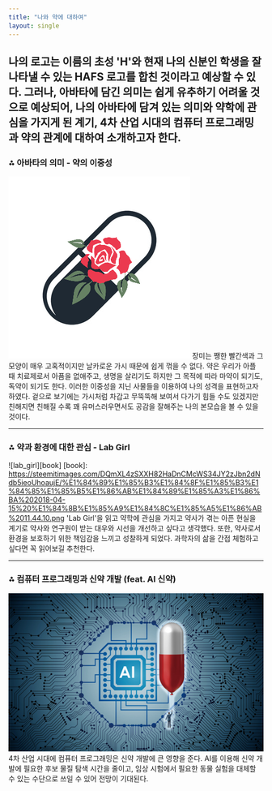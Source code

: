 ```yaml
---
title: "나와 약에 대하여"
layout: single
---
```


나의 로고는 이름의 초성 'H'와 현재 나의 신분인 학생을 잘 나타낼 수 있는 HAFS 로고를 합친 것이라고 예상할 수 있다. 그러나, 아바타에 담긴 의미는 쉽게 유추하기 어려울 것으로 예상되어, 나의 아바타에  담겨 있는 의미와 약학에 관심을 가지게 된 계기, 4차 산업 시대의 컴퓨터 프로그래밍과 약의 관계에 대하여 소개하고자 한다.
---
### ⁂ 아바타의 의미 - 약의 이중성
![medicine](/assets/images/medicine.png)
장미는 쨍한 빨간색과 그 모양이 매우 고혹적이지만 날카로운 가시 때문에 쉽게 꺾을 수 없다. 약은 우리가 아플 때 치료제로서 아픔을 없애주고, 생명을 살리기도 하지만 그 목적에 따라 마약이 되기도, 독약이 되기도 한다. 이러한 이중성을 지닌 사물들을 이용하여 나의 성격을 표현하고자 하였다. 겉으로 보기에는 가시처럼 차갑고 무뚝뚝해 보여서 다가기 힘들 수도 있겠지만 친해지면 친해질 수록 꽤 유머스러우면서도 공감을 잘해주는 나의 본모습을 볼 수 있을 것이다.

---
### ⁂ 약과 환경에 대한 관심 - Lab Girl
![lab_girl][book]
[book]: https://steemitimages.com/DQmXL4zSXXH82HaDnCMcWS34JY2zJbn2dNdb5ieoUhoaujE/%E1%84%89%E1%85%B3%E1%84%8F%E1%85%B3%E1%84%85%E1%85%B5%E1%86%AB%E1%84%89%E1%85%A3%E1%86%BA%202018-04-15%20%E1%84%8B%E1%85%A9%E1%84%8C%E1%85%A5%E1%86%AB%2011.44.10.png
'Lab Girl'을 읽고 약학에 관심을 가지고 약사가 겪는 아픈 현실을 계기로 약사와 연구원이 받는 대우와 시선을 개선하고 싶다고 생각했다. 또한, 약사로서 환경을 보호하기 위한 책임감을 느끼고 성찰하게 되었다. 과학자의 삶을 간접 체험하고 싶다면 꼭 읽어보길 추천한다.

---
### ⁂ 컴퓨터 프로그래밍과 신약 개발 (feat. AI 신약)
[![AI](/assets/images/AI.png "관련 뉴스 기사를 읽어보고 싶다면 방문해 보세요")](http://www.monews.co.kr/news/articleView.html?idxno=112572)
4차 산업 시대에 컴퓨터 프로그래밍은 신약 개발에 큰 영향을 준다. AI를 이용해 신약 개발에 필요한 후보 물질 탐색 시간을 줄이고, 임상 시험에서 필요한 동물 실험을 대체할 수 있는 수단으로 쓰일 수 있어 전망이 기대된다.
